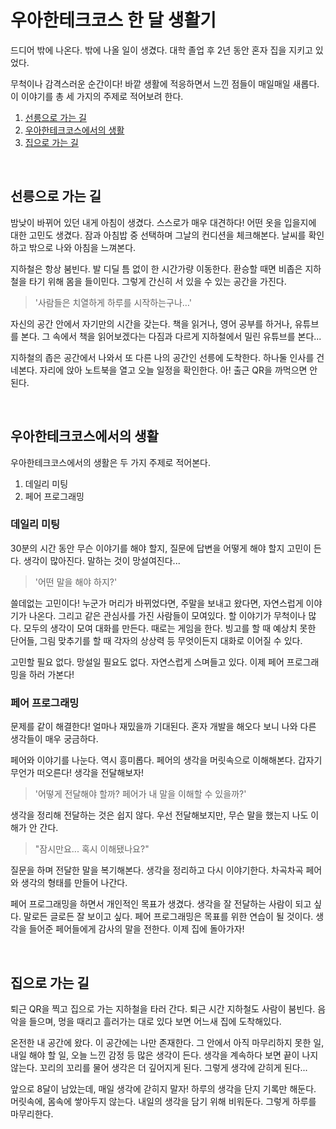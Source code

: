 # 우아한테크코스 한 달 생활기

드디어 밖에 나온다. 밖에 나올 일이 생겼다. 대학 졸업 후 2년 동안 혼자 집을 지키고 있었다. 

무척이나 감격스러운 순간이다! 바깥 생활에 적응하면서 느낀 점들이 매일매일 새롭다. 이 이야기를 총 세 가지의 주제로 적어보려 한다.

1. [선릉으로 가는 길](#선릉으로가는길)
2. [우아한테크코스에서의 생활](#우아한테크코스에서의생활)
3. [집으로 가는 길](#집으로가는길)

<br>

## 선릉으로 가는 길

밤낮이 바뀌어 있던 내게 아침이 생겼다. 스스로가 매우 대견하다! 어떤 옷을 입을지에 대한 고민도 생겼다. 잠과 아침밥 중 선택하며 그날의 컨디션을 체크해본다. 날씨를 확인하고 밖으로 나와 아침을 느껴본다.
 
지하철은 항상 붐빈다. 발 디딜 틈 없이 한 시간가량 이동한다. 환승할 때면 비좁은 지하철을 타기 위해 몸을 들이민다. 그렇게 간신히 서 있을 수 있는 공간을 가진다.

> '사람들은 치열하게 하루를 시작하는구나…'

자신의 공간 안에서 자기만의 시간을 갖는다. 책을 읽거나, 영어 공부를 하거나, 유튜브를 본다. 그 속에서 책을 읽어보겠다는 다짐과 다르게 지하철에서 밀린 유튜브를 본다...

지하철의 좁은 공간에서 나와서 또 다른 나의 공간인 선릉에 도착한다. 하나둘 인사를 건네본다. 자리에 앉아 노트북을 열고 오늘 일정을 확인한다. 아! 출근 QR을 까먹으면 안 된다.

<br>

## 우아한테크코스에서의 생활

우아한테크코스에서의 생활은 두 가지 주제로 적어본다.

1. 데일리 미팅
2. 페어 프로그래밍

### 데일리 미팅

30분의 시간 동안 무슨 이야기를 해야 할지, 질문에 답변을 어떻게 해야 할지 고민이 든다. 생각이 많아진다. 말하는 것이 망설여진다...

> '어떤 말을 해야 하지?'

쓸데없는 고민이다! 누군가 머리가 바뀌었다면, 주말을 보내고 왔다면, 자연스럽게 이야기가 나온다. 그리고 같은 관심사를 가진 사람들이 모여있다. 할 이야기가 무척이나 많다. 모두의 생각이 모여 대화를 만든다. 때로는 게임을 한다. 빙고를 할 때 예상치 못한 단어들, 그림 맞추기를 할 때 각자의 상상력 등 무엇이든지 대화로 이어질 수 있다. 

고민할 필요 없다. 망설일 필요도 없다. 자연스럽게 스며들고 있다. 이제 페어 프로그래밍을 하러 가본다!

### 페어 프로그래밍

문제를 같이 해결한다! 얼마나 재밌을까 기대된다. 혼자 개발을 해오다 보니 나와 다른 생각들이 매우 궁금하다.

페어와 이야기를 나눈다. 역시 흥미롭다. 페어의 생각을 머릿속으로 이해해본다. 갑자기 무언가 떠오른다! 생각을 전달해보자!

> '어떻게 전달해야 할까? 페어가 내 말을 이해할 수 있을까?'

생각을 정리해 전달하는 것은 쉽지 않다. 우선 전달해보지만, 무슨 말을 했는지 나도 이해가 안 간다.

> "잠시만요... 혹시 이해됐나요?"

질문을 하며 전달한 말을 복기해본다. 생각을 정리하고 다시 이야기한다. 차곡차곡 페어와 생각의 형태를 만들어 나간다.

페어 프로그래밍을 하면서 개인적인 목표가 생겼다. 생각을 잘 전달하는 사람이 되고 싶다. 말로든 글로든 잘 보이고 싶다. 페어 프로그래밍은 목표를 위한 연습이 될 것이다. 생각을 들어준 페어들에게 감사의 말을 전한다. 이제 집에 돌아가자!

<br>

## 집으로 가는 길

퇴근 QR을 찍고 집으로 가는 지하철을 타러 간다. 퇴근 시간 지하철도 사람이 붐빈다. 음악을 들으며, 멍을 때리고 흘러가는 대로 있다 보면 어느새 집에 도착해있다.

온전한 내 공간에 왔다. 이 공간에는 나만 존재한다. 그 안에서 아직 마무리하지 못한 일, 내일 해야 할 일, 오늘 느낀 감정 등 많은 생각이 든다. 생각을 계속하다 보면 끝이 나지 않는다. 꼬리의 꼬리를 물어 생각은 더 깊어지게 된다. 그렇게 생각에 갇히게 된다...

앞으로 8달이 남았는데, 매일 생각에 갇히지 말자! 하루의 생각을 단지 기록만 해둔다. 머릿속에, 몸속에 쌓아두지 않는다. 내일의 생각을 담기 위해 비워둔다. 그렇게 하루를 마무리한다.